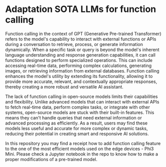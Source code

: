 # Adaptation SOTA LLMs for function calling

Function calling in the context of GPT (Generative Pre-trained Transformer) refers to the model's capability to interact with external functions or APIs during a conversation to retrieve, process, or generate information dynamically. When a specific task or query is beyond the model's inherent language understanding and response generation capabilities, it can call functions designed to perform specialized operations. This can include accessing real-time data, performing complex calculations, generating images, or retrieving information from external databases. Function calling enhances the model's utility by extending its functionality, allowing it to provide more accurate, relevant, and contextually appropriate responses, thereby creating a more robust and versatile AI assistant.


The lack of function calling in open-source models limits their capabilities and flexibility. Unlike advanced models that can interact with external APIs to fetch real-time data, perform complex tasks, or integrate with other systems, open-source models are stuck with their built-in features. This means they can't handle queries that need external information or advanced processing as efficiently. As a result, users may find these models less useful and accurate for more complex or dynamic tasks, reducing their potential in creating smart and responsive AI solutions.

In this repository you may find a receipt how to add function calling feature to the one of the most efficient models used on the edge devices - Phi3 Mini. Please check a Jupyter notebook in the repo to know how to make a proper modifications of a pre-trained model. 